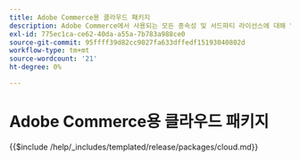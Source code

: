 ```yaml
---
title: Adobe Commerce용 클라우드 패키지
description: Adobe Commerce에서 사용되는 모든 종속성 및 서드파티 라이선스에 대해 알아봅니다.
exl-id: 775ec1ca-ce62-40da-a55a-7b783a988ce0
source-git-commit: 95ffff39d82cc9027fa633dffedf15193040802d
workflow-type: tm+mt
source-wordcount: '21'
ht-degree: 0%

---
```


# Adobe Commerce용 클라우드 패키지

{{$include /help/_includes/templated/release/packages/cloud.md}}
